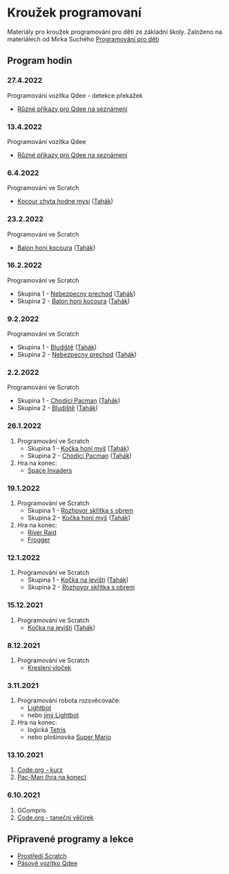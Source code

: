 # Kroužek programovaní

Materiály pro kroužek programování pro děti ze základní školy.
Založeno na materiálech od Mirka Suchého [Programování pro děti](https://github.com/xsuchy/programovani_pro_deti/blob/master/README.md)

## Program hodin


### 27.4.2022
Programování vozítka Qdee - detekce překážek
- [Různé příkazy pro Qdee na seznámení](https://makecode.microbit.org/#pub:_2VFic904AgRf)

### 13.4.2022
Programování vozítka Qdee
- [Různé příkazy pro Qdee na seznámení](https://makecode.microbit.org/#pub:_WzXDmP1M2Y4d)

### 6.4.2022
Programování ve Scratch
- [Kocour chyta hodne mysi](https://scratch.mit.edu/projects/672016060/editor/)
  ([Tahák](https://scratch.mit.edu/projects/672009104/fullscreen/))

### 23.2.2022
Programování ve Scratch
- [Balon honi kocoura](https://scratch.mit.edu/projects/645384274/editor/)
  ([Tahák](https://scratch.mit.edu/projects/645380572/fullscreen/))

### 16.2.2022
Programování ve Scratch
- Skupina 1 - [Nebezpecny prechod](https://scratch.mit.edu/projects/641443830/editor/)
  ([Tahák](https://scratch.mit.edu/projects/641432142/fullscreen/))
- Skupina 2 - [Balon honi kocoura](https://scratch.mit.edu/projects/645384274/editor/)
  ([Tahák](https://scratch.mit.edu/projects/645380572/fullscreen/))

### 9.2.2022
Programování ve Scratch
- Skupina 1 - [Bludiště](https://scratch.mit.edu/projects/636345783/editor/)
  ([Tahák](https://scratch.mit.edu/projects/635428934/fullscreen/))
- Skupina 2 - [Nebezpecny prechod](https://scratch.mit.edu/projects/641443830/editor/)
  ([Tahák](https://scratch.mit.edu/projects/641432142/fullscreen/))

### 2.2.2022
Programování ve Scratch
- Skupina 1 - [Chodící Pacman](https://scratch.mit.edu/projects/633901415/editor/)
  ([Tahák](https://scratch.mit.edu/projects/633873467/fullscreen/))
- Skupina 2 - [Bludiště](https://scratch.mit.edu/projects/636345783/editor/)
  ([Tahák](https://scratch.mit.edu/projects/635428934/fullscreen/))

### 26.1.2022
1. Programování ve Scratch
   - Skupina 1 - [Kočka honí myš](https://scratch.mit.edu/projects/629705940/editor/)
     ([Tahák](https://scratch.mit.edu/projects/629703650/fullscreen/))
   - Skupina 2 - [Chodící Pacman](https://scratch.mit.edu/projects/633901415/editor/)
     ([Tahák](https://scratch.mit.edu/projects/633873467/fullscreen/))
2. Hra na konec:
   - [Space Invaders](https://scratch.mit.edu/projects/46553046/fullscreen/)

### 19.1.2022
1. Programování ve Scratch
   - Skupina 1 - [Rozhovor skřítka s obrem](https://scratch.mit.edu/projects/627204211/editor/)
   - Skupina 2 - [Kočka honí myš](https://scratch.mit.edu/projects/629705940)
     ([Tahák](https://scratch.mit.edu/projects/629703650/fullscreen/))
2. Hra na konec:
   - [River Raid](https://scratch.mit.edu/projects/20428294/fullscreen/)
   - [Frogger](https://scratch.mit.edu/projects/12221773/fullscreen/)

### 12.1.2022
1. Programování ve Scratch
   - Skupina 1 - [Kočka na jevišti](https://scratch.mit.edu/projects/617311963/editor/)
     ([Tahák](https://scratch.mit.edu/projects/617285613/fullscreen/))
   - Skupina 2 - [Rozhovor skřítka s obrem](https://scratch.mit.edu/projects/627204211/editor/)

### 15.12.2021
1. Programování ve Scratch
   - [Kočka na jevišti](https://scratch.mit.edu/projects/617311963/editor/)
     ([Tahák](https://scratch.mit.edu/projects/617285613/fullscreen/))
 
### 8.12.2021
1. Programování ve Scratch
   - [Kreslení vloček](https://scratch.mit.edu/projects/613433973/editor/)

### 3.11.2021
1. Programování robota rozsvěcovače:
   - [Lightbot](https://www.gameflare.com/online-game/light-bot/)
   - nebo [jiný Lightbot](https://www.lightbot.lu/)
2. Hra na konec:
   - logická [Tetris](https://scratch.mit.edu/projects/21239656/fullscreen/)
   - nebo plošinovka [Super Mario](https://scratch.mit.edu/projects/2176968/fullscreen/) 

### 13.10.2021
1. [Code.org - kurz](https://studio.code.org/s/express-2021/lessons/1/levels/2)
2. [Pac-Man (hra na konec)](https://scratch.mit.edu/projects/254234311/fullscreen/)

### 6.10.2021
1. GCompris
2. [Code.org - taneční věčírek](https://studio.code.org/s/dance-2019/stage/1/puzzle/1)

## Připravené programy a lekce
- [Prostředí Scratch](scratch/README.md)
- [Pásové vozítko Qdee](qdee/README.md)

